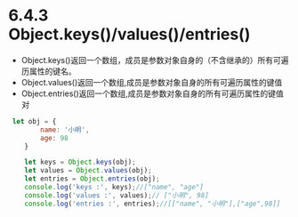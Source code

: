 # 6.4.3 Object.keys()/values()/entries()

* Object.keys()返回一个数组，成员是参数对象自身的（不含继承的）所有可遍历属性的键名。
* Object.values()返回一个数组,成员是参数对象自身的所有可遍历属性的键值
* Object.entries()返回一个数组,成员是参数对象自身的所有可遍历属性的键值对

```js
 let obj = {
        name: '小明',
        age: 98
    }

    let keys = Object.keys(obj);
    let values = Object.values(obj);
    let entries = Object.entries(obj);
    console.log('keys :', keys);//["name", "age"]
    console.log('values :', values);// ["小明", 98]
    console.log('entries :', entries);//[["name", "小明"],["age",98]]
```